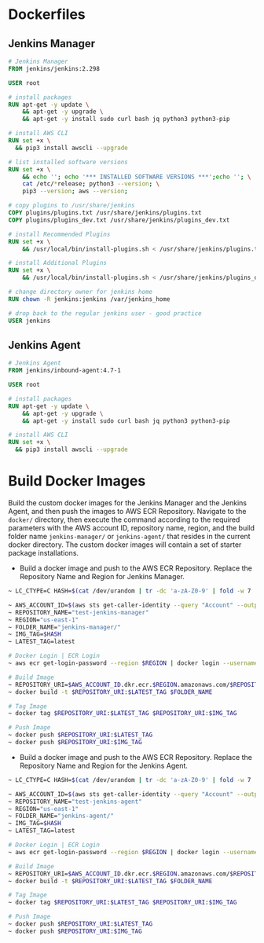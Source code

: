 # Dockerfiles

## Jenkins Manager

```Dockerfile
# Jenkins Manager
FROM jenkins/jenkins:2.298

USER root

# install packages
RUN apt-get -y update \
    && apt-get -y upgrade \
    && apt-get -y install sudo curl bash jq python3 python3-pip

# install AWS CLI
RUN set +x \
  && pip3 install awscli --upgrade

# list installed software versions
RUN set +x \
    && echo ''; echo '*** INSTALLED SOFTWARE VERSIONS ***';echo ''; \
    cat /etc/*release; python3 --version; \
    pip3 --version; aws --version;

# copy plugins to /usr/share/jenkins
COPY plugins/plugins.txt /usr/share/jenkins/plugins.txt
COPY plugins/plugins_dev.txt /usr/share/jenkins/plugins_dev.txt

# install Recommended Plugins
RUN set +x \
    && /usr/local/bin/install-plugins.sh < /usr/share/jenkins/plugins.txt

# install Additional Plugins
RUN set +x \
    && /usr/local/bin/install-plugins.sh < /usr/share/jenkins/plugins_dev.txt

# change directory owner for jenkins home
RUN chown -R jenkins:jenkins /var/jenkins_home

# drop back to the regular jenkins user - good practice
USER jenkins
```

## Jenkins Agent

```Dockerfile
# Jenkins Agent
FROM jenkins/inbound-agent:4.7-1

USER root

# install packages
RUN apt-get -y update \
    && apt-get -y upgrade \
    && apt-get -y install sudo curl bash jq python3 python3-pip

# install AWS CLI
RUN set +x \
  && pip3 install awscli --upgrade
```

# Build Docker Images

Build the custom docker images for the Jenkins Manager and the Jenkins Agent, and then push the images to AWS ECR Repository. Navigate to the `docker/` directory, then execute the command according to the required parameters with the AWS account ID, repository name, region, and the build folder name `jenkins-manager/` or `jenkins-agent/` that resides in the current docker directory. The custom docker images will contain a set of starter package installations.

- Build a docker image and push to the AWS ECR Repository. Replace the Repository Name and Region for Jenkins Manager.

```bash
~ LC_CTYPE=C HASH=$(cat /dev/urandom | tr -dc 'a-zA-Z0-9' | fold -w 7 | head -n 1)

~ AWS_ACCOUNT_ID=$(aws sts get-caller-identity --query "Account" --output text)
~ REPOSITORY_NAME="test-jenkins-manager"
~ REGION="us-east-1"
~ FOLDER_NAME="jenkins-manager/"
~ IMG_TAG=$HASH
~ LATEST_TAG=latest

# Docker Login | ECR Login
~ aws ecr get-login-password --region $REGION | docker login --username AWS --password-stdin $AWS_ACCOUNT_ID.dkr.ecr.$REGION.amazonaws.com

# Build Image
~ REPOSITORY_URI=$AWS_ACCOUNT_ID.dkr.ecr.$REGION.amazonaws.com/$REPOSITORY_NAME
~ docker build -t $REPOSITORY_URI:$LATEST_TAG $FOLDER_NAME

# Tag Image
~ docker tag $REPOSITORY_URI:$LATEST_TAG $REPOSITORY_URI:$IMG_TAG

# Push Image
~ docker push $REPOSITORY_URI:$LATEST_TAG
~ docker push $REPOSITORY_URI:$IMG_TAG
```

- Build a docker image and push to the AWS ECR Repository. Replace the Repository Name and Region for the Jenkins Agent.

```bash
~ LC_CTYPE=C HASH=$(cat /dev/urandom | tr -dc 'a-zA-Z0-9' | fold -w 7 | head -n 1)

~ AWS_ACCOUNT_ID=$(aws sts get-caller-identity --query "Account" --output text)
~ REPOSITORY_NAME="test-jenkins-agent"
~ REGION="us-east-1"
~ FOLDER_NAME="jenkins-agent/"
~ IMG_TAG=$HASH
~ LATEST_TAG=latest

# Docker Login | ECR Login
~ aws ecr get-login-password --region $REGION | docker login --username AWS --password-stdin $AWS_ACCOUNT_ID.dkr.ecr.$REGION.amazonaws.com

# Build Image
~ REPOSITORY_URI=$AWS_ACCOUNT_ID.dkr.ecr.$REGION.amazonaws.com/$REPOSITORY_NAME
~ docker build -t $REPOSITORY_URI:$LATEST_TAG $FOLDER_NAME

# Tag Image
~ docker tag $REPOSITORY_URI:$LATEST_TAG $REPOSITORY_URI:$IMG_TAG

# Push Image
~ docker push $REPOSITORY_URI:$LATEST_TAG
~ docker push $REPOSITORY_URI:$IMG_TAG
```
